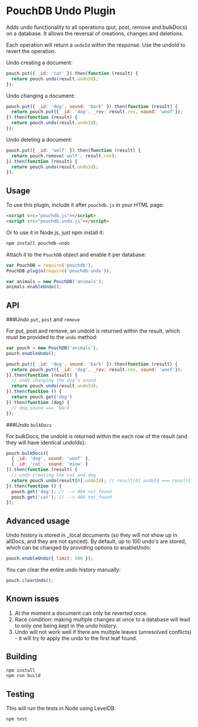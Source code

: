 PouchDB Undo Plugin
=====

Adds undo functionality to all operations (put, post, remove and bulkDocs) on a database. It allows the reversal of creations, changes and deletions.

Each operation will return a `undoId` within the response. Use the undoId to revert the operation.

Undo creating a document:
```js
pouch.put({ _id: 'cat' }).then(function (result) {
  return pouch.undo(result.undoId);
});
```

Undo changing a document:
```js
pouch.put({ _id: 'dog', sound: 'bark' }).then(function (result) {
  return pouch.put({ _id: 'dog', _rev: result.rev, sound: 'woof'});
}).then(function (result) {
  return pouch.undo(result.undoId);
});
```

Undo deleting a document:
```js
pouch.put({ _id: 'wolf' }).then(function (result) {
  return pouch.remove('wolf', result.rev);
}).then(function (result) {
  return pouch.undo(result.undoId);
});
```

Usage
---

To use this plugin, include it after `pouchdb.js` in your HTML page:

```html
<script src="pouchdb.js"></script>
<script src="pouchdb.undo.js"></script>
```

Or to use it in Node.js, just npm install it:

```bash
npm install pouchdb-undo
```

Attach it to the `PouchDB` object and enable it per database:

```js
var PouchDB = require('pouchdb');
PouchDB.plugin(require('pouchdb-undo'));

var animals = new PouchDB('animals');
animals.enableUndo();
```


API
---

###Undo `put`, `post` and `remove`

For put, post and remove, an undoId is returned within the result, which must be provided to the `undo` method:

```js
var pouch = new PouchDB('animals');
pouch.enableUndo();

pouch.put({ _id: 'dog', sound: 'bark' }).then(function (result) {
  return pouch.put({ _id: 'dog', _rev: result.rev, sound: 'woof'});
}).then(function (result) {
  // undo changing the dog's sound
  return pouch.undo(result.undoId);
}).then(function () {
  return pouch.get('dog')
}).then(function (dog) {
  // dog.sound === 'bark'
});
```

###Undo `bulkDocs`

For bulkDocs, the undoId is returned within the each row of the result (and they will have identical undoIds):

```js
pouch.bulkDocs([
  { _id: 'dog', sound: 'woof' },
  { _id: 'cat', sound: 'miow' }
]).then(function (result) {
  // undo creating the cat and dog
  return pouch.undo(result[0].undoId); // result[0].undoId === result[1].undoId
}).then(function () {
  pouch.get('dog'); // --> 404 not_found
  pouch.get('cat'); // --> 404 not_found
});
```

Advanced usage
----

Undo history is stored in _local documents (so they will not show up in allDocs, and they are not synced). By default, up to 100 undo's are stored, which can be changed by providing options to enableUndo:

```js
pouch.enableUndo({ limit: 500 });
```

You can clear the entire undo history manually:
```javascript
pouch.clearUndo();
```


Known issues
----
1. At the moment a document can only be reverted once.
2. Race condition: making multiple changes at once to a database will lead to only one being kept in the undo history.
3. Undo will not work well if there are multiple leaves (unresolved conflicts) - it will try to apply the undo to the first leaf found.


Building
----
```bash
npm install
npm run build
```

Testing
----

This will run the tests in Node using LevelDB:

    npm test    

